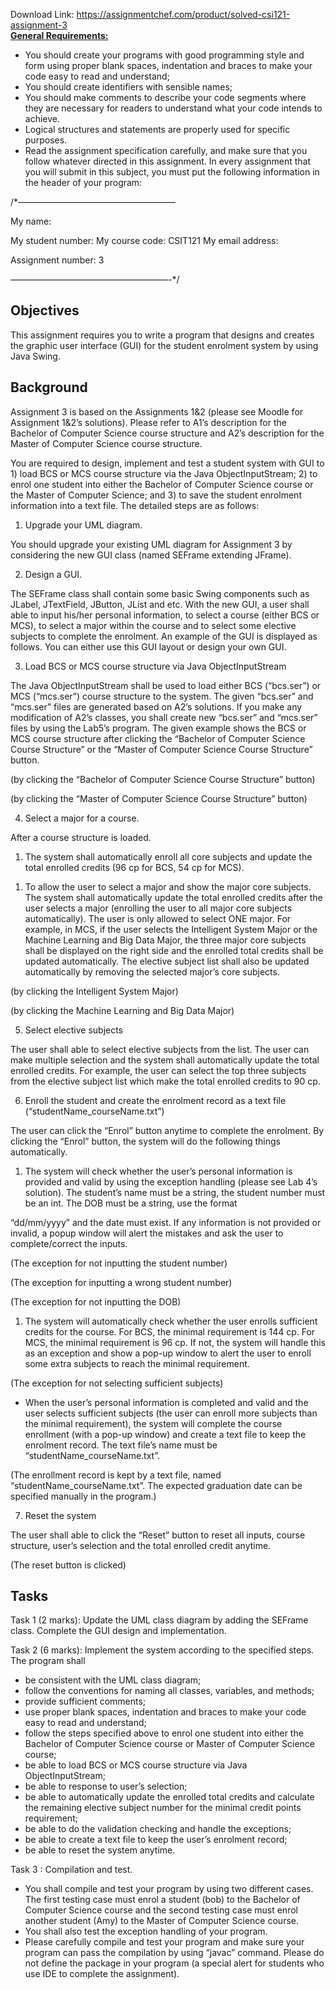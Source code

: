 Download Link: https://assignmentchef.com/product/solved-csi121-assignment-3
<br>
<strong><u>General Requirements:</u></strong><strong>  </strong>

<ul>

 <li>You should create your programs with good programming style and form using proper blank spaces, indentation and braces to make your code easy to read and understand;</li>

 <li>You should create identifiers with sensible names;</li>

 <li>You should make comments to describe your code segments where they are necessary for readers to understand what your code intends to achieve.</li>

 <li>Logical structures and statements are properly used for specific purposes.</li>

 <li>Read the assignment specification carefully, and make sure that you follow whatever directed in this assignment. In every assignment that you will submit in this subject, you must put the following information in the header of your program:</li>

</ul>

/*——————————————————

My name:

My student number:       My course code: CSIT121     My email address:

Assignment number: 3

——————————————————-*/

<strong> </strong>

<h2>Objectives</h2>




This assignment requires you to write a program that designs and creates the graphic user interface (GUI) for the student enrolment system by using Java Swing.

<h2>Background</h2>




Assignment 3 is based on the Assignments 1&amp;2 (please see Moodle for Assignment 1&amp;2’s solutions). Please refer to A1’s description for the Bachelor of Computer Science course structure and A2’s description for the Master of Computer Science course structure.




You are required to design, implement and test a student system with GUI to 1) load BCS or MCS course structure via the Java ObjectInputStream; 2) to enrol one student into either the Bachelor of Computer Science course or the Master of Computer Science; and 3) to save the student enrolment information into a text file. The detailed steps are as follows:

<ol>

 <li>Upgrade your UML diagram.</li>

</ol>

You should upgrade your existing UML diagram for Assignment 3 by considering the new GUI class (named SEFrame extending JFrame).




<ol start="2">

 <li>Design a GUI.</li>

</ol>

The SEFrame class shall contain some basic Swing components such as JLabel, JTextField, JButton, JList and etc. With the new GUI, a user shall able to input his/her personal information, to select a course (either BCS or MCS), to select a major within the course and to select some elective subjects to complete the enrolment. An example of the GUI is displayed as follows. You can either use this GUI layout or design your own GUI.







<ol start="3">

 <li>Load BCS or MCS course structure via Java ObjectInputStream</li>

</ol>

The Java ObjectInputStream shall be used to load either BCS (“bcs.ser”) or MCS (“mcs.ser”) course structure to the system. The given “bcs.ser” and “mcs.ser” files are generated based on A2’s solutions. If you make any modification of A2’s classes, you shall create new “bcs.ser” and “mcs.ser” files by using the Lab5’s program. The given example shows the BCS or MCS course structure after clicking the “Bachelor of Computer Science Course Structure” or the “Master of Computer Science Course Structure” button.




(by clicking the “Bachelor of Computer Science Course Structure” button)

(by clicking the “Master of Computer Science Course Structure” button)




<ol start="4">

 <li>Select a major for a course.</li>

</ol>

After a course structure is loaded.

<ol>

 <li>The system shall automatically enroll all core subjects and update the total enrolled credits (96 cp for BCS, 54 cp for MCS).</li>

</ol>




<ol>

 <li>To allow the user to select a major and show the major core subjects. The system shall automatically update the total enrolled credits after the user selects a major (enrolling the user to all major core subjects automatically). The user is only allowed to select ONE major. For example, in MCS, if the user selects the Intelligent System Major or the Machine Learning and Big Data Major, the three major core subjects shall be displayed on the right side and the enrolled total credits shall be updated automatically. The elective subject list shall also be updated automatically by removing the selected major’s core subjects.</li>

</ol>

(by clicking the Intelligent System Major)

(by clicking the Machine Learning and Big Data Major)

<ol start="5">

 <li>Select elective subjects</li>

</ol>

The user shall able to select elective subjects from the list. The user can make multiple selection and the system shall automatically update the total enrolled credits. For example, the user can select the top three subjects from the elective subject list which make the total enrolled credits to 90 cp.




<ol start="6">

 <li>Enroll the student and create the enrolment record as a text file (“studentName_courseName.txt”)</li>

</ol>

The user can click the “Enrol” button anytime to complete the enrolment. By clicking the “Enrol” button, the system will do the following things automatically.

<ol>

 <li>The system will check whether the user’s personal information is provided and valid by using the exception handling (please see Lab 4’s solution). The student’s name must be a string, the student number must be an int. The DOB must be a string, use the format</li>

</ol>

“dd/mm/yyyy” and the date must exist. If any information is not provided or invalid, a popup window will alert the mistakes and ask the user to complete/correct the inputs.




(The exception for not inputting the student number)

(The exception for inputting a wrong student number)




(The exception for not inputting the DOB)




<ol>

 <li>The system will automatically check whether the user enrolls sufficient credits for the course. For BCS, the minimal requirement is 144 cp. For MCS, the minimal requirement is 96 cp. If not, the system will handle this as an exception and show a pop-up window to alert the user to enroll some extra subjects to reach the minimal requirement.</li>

</ol>




(The exception for not selecting sufficient subjects)

<strong> </strong>

<ul>

 <li>When the user’s personal information is completed and valid and the user selects sufficient subjects (the user can enroll more subjects than the minimal requirement), the system will complete the course enrollment (with a pop-up window) and create a text file to keep the enrolment record. The text file’s name must be “studentName_courseName.txt”.</li>

</ul>







(The enrollment record is kept by a text file, named “studentName_courseName.txt”. The expected graduation date can be specified manually in the program.)

<strong> </strong>

<ol start="7">

 <li>Reset the system</li>

</ol>

The user shall able to click the “Reset” button to reset all inputs, course structure, user’s selection and the total enrolled credit anytime.

(The reset button is clicked)

<h2>Tasks</h2>




Task 1 (2 marks): Update the UML class diagram by adding the SEFrame class. Complete the GUI design and implementation.

Task 2 (6 marks): Implement the system according to the specified steps. The program shall

<ul>

 <li>be consistent with the UML class diagram;</li>

 <li>follow the conventions for naming all classes, variables, and methods;</li>

 <li>provide sufficient comments;</li>

 <li>use proper blank spaces, indentation and braces to make your code easy to read and understand;</li>

 <li>follow the steps specified above to enrol one student into either the Bachelor of Computer Science course or Master of Computer Science course;</li>

 <li>be able to load BCS or MCS course structure via Java ObjectInputStream;</li>

 <li>be able to response to user’s selection;</li>

 <li>be able to automatically update the enrolled total credits and calculate the remaining elective subject number for the minimal credit points requirement;</li>

 <li>be able to do the validation checking and handle the exceptions;</li>

 <li>be able to create a text file to keep the user’s enrolment record;</li>

 <li>be able to reset the system anytime.</li>

</ul>

Task 3 : Compilation and test.

<ul>

 <li>You shall compile and test your program by using two different cases. The first testing case must enrol a student (bob) to the Bachelor of Computer Science course and the second testing case must enrol another student (Amy) to the Master of Computer Science course.</li>

 <li>You shall also test the exception handling of your program.</li>

 <li>Please carefully compile and test your program and make sure your program can pass the compilation by using “javac” command. Please do not define the package in your program (a special alert for students who use IDE to complete the assignment).</li>

</ul>